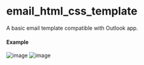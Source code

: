 # email_html_css_template
A basic email template compatible with Outlook app.

#### Example
![image](https://user-images.githubusercontent.com/96167238/203695364-5f6588c8-2421-404e-be4e-fa8f9470a5e6.png)
![image](https://user-images.githubusercontent.com/96167238/203695515-e2dc2ba2-4757-4e24-80e9-51fbed6d4235.png)
